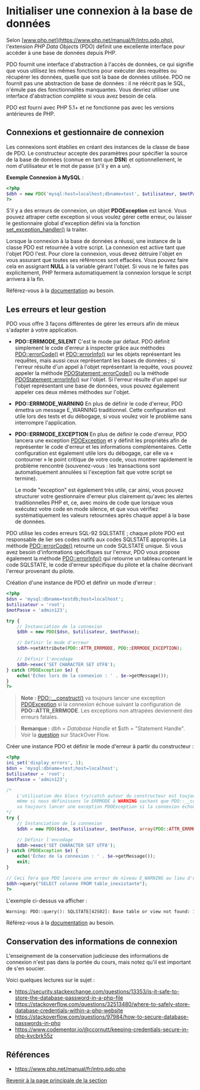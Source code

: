 # Initialiser une connexion à la base de données

Selon [www.php.net](https://www.php.net/manual/fr/intro.pdo.php), l'extension _PHP Data Objects_ (PDO) définit une excellente interface pour accéder à une base de données depuis PHP.

PDO fournit une interface d'abstraction à l'accès de données, ce qui signifie que vous utilisez les mêmes fonctions pour exécuter des requêtes ou récupérer les données, quelle que soit la base de données utilisée. PDO ne fournit pas une abstraction de base de données : il ne réécrit pas le SQL, n'émule pas des fonctionnalités manquantes. Vous devriez utiliser une interface d'abstraction complète si vous avez besoin de cela.

PDO est fourni avec PHP 5.1+ et ne fonctionne pas avec les versions antérieures de PHP.

## Connexions et gestionnaire de connexion

Les connexions sont établies en créant des instances de la classe de base de PDO. Le constructeur accepte des paramètres pour spécifier la source de la base de données (connue en tant que __DSN__) et optionnellement, le nom d'utilisateur et le mot de passe (s'il y en a un).

__Exemple Connexion à MySQL__ :

```php
<?php
$dbh = new PDO('mysql:host=localhost;dbname=test', $utilisateur, $motPasse);
?>
```

S'il y a des erreurs de connexion, un objet __PDOException__ est lancé. Vous pouvez attraper cette exception si vous voulez gérer cette erreur, ou laisser le gestionnaire global d'exception défini via la fonction [set_exception_handler()](https://www.php.net/manual/fr/function.set-exception-handler.php) la traiter.

Lorsque la connexion à la base de données a réussi, une instance de la classe PDO est retournée à votre script. La connexion est active tant que l'objet PDO l'est. Pour clore la connexion, vous devez détruire l'objet en vous assurant que toutes ses références sont effacées. Vous pouvez faire cela en assignant __NULL__ à la variable gérant l'objet. Si vous ne le faites pas explicitement, PHP fermera automatiquement la connexion lorsque le script arrivera à la fin.

Référez-vous à la [documentation](https://www.php.net/manual/fr/pdo.connections.php) au besoin.

## Les erreurs et leur gestion

PDO vous offre 3 façons différentes de gérer les erreurs afin de mieux s'adapter à votre application.

- __PDO::ERRMODE_SILENT__
  C'est le mode par défaut. PDO définit simplement le code d'erreur à inspecter grâce aux méthodes [PDO::errorCode()](https://www.php.net/manual/fr/pdo.errorcode.php) et [PDO::errorInfo()](https://www.php.net/manual/fr/pdo.errorinfo.php) sur les objets représentant les requêtes, mais aussi ceux représentant les bases de données ; si l'erreur résulte d'un appel à l'objet représentant la requête, vous pouvez appeler la méthode [PDOStatement::errorCode()](https://www.php.net/manual/fr/pdostatement.errorcode.php) ou la méthode [PDOStatement::errorInfo()](https://www.php.net/manual/fr/pdostatement.errorinfo.php) sur l'objet. Si l'erreur résulte d'un appel sur l'objet représentant une base de données, vous pouvez également appeler ces deux mêmes méthodes sur l'objet.
- __PDO::ERRMODE_WARNING__
  En plus de définir le code d'erreur, PDO émettra un message E_WARNING traditionnel. Cette configuration est utile lors des tests et du débogage, si vous voulez voir le problème sans interrompre l'application.
- __PDO::ERRMODE_EXCEPTION__
  En plus de définir le code d'erreur, PDO lancera une exception [PDOException](https://www.php.net/manual/fr/class.pdoexception.php) et y définit les propriétés afin de représenter le code d'erreur et les informations complémentaires. Cette configuration est également utile lors du débogage, car elle va « contourner » le point critique de votre code, vous montrer rapidement le problème rencontré (souvenez-vous : les transactions sont automatiquement annulées si l'exception fait que votre script se termine).

  Le mode "exception" est également très utile, car ainsi, vous pouvez structurer votre gestionnaire d'erreur plus clairement qu'avec les alertes traditionnelles PHP et, ce, avec moins de code que lorsque vous exécutez votre code en mode silence, et que vous vérifiez systématiquement les valeurs retournées après chaque appel à la base de données.

PDO utilise les codes erreurs SQL-92 SQLSTATE ; chaque pilote PDO est responsable de lier ses codes natifs aux codes SQLSTATE appropriés. La méthode [PDO::errorCode()](https://www.php.net/manual/fr/pdo.errorcode.php) retourne un code SQLSTATE unique. Si vous avez besoin d'informations spécifiques sur l'erreur, PDO vous propose également la méthode [PDO::errorInfo()](https://www.php.net/manual/fr/pdo.errorinfo.php) qui retourne un tableau contenant le code SQLSTATE, le code d'erreur spécifique du pilote et la chaîne décrivant l'erreur provenant du pilote.

Création d'une instance de PDO et définir un mode d'erreur :

```php
<?php
$dsn = 'mysql:dbname=testdb;host=localhost';
$utilisateur = 'root';
$motPasse = 'admin123';

try {
    // Instanciation de la connexion
    $dbh = new PDO($dsn, $utilisateur, $motPasse);

    // Définir le mode d'erreur
    $dbh->setAttribute(PDO::ATTR_ERRMODE, PDO::ERRMODE_EXCEPTION);

    // Définir l'encodage
    $dbh->exec('SET CHARACTER SET UTF8');
} catch (PDOException $e) {
    echo('Échec lors de la connexion : ' . $e->getMessage());
}
?>
```

>**Note :** [PDO::__construct()](https://www.php.net/manual/fr/pdo.construct.php) va toujours lancer une exception [PDOException](https://www.php.net/manual/fr/class.pdoexception.php) si la connexion échoue suivant la configuration de __PDO::ATTR_ERRMODE__. Les exceptions non attrapées deviennent des erreurs fatales.

>**Remarque :** dbh = _Database Handle_ et $sth = "Statement Handle". Voir la [question](https://stackoverflow.com/questions/6379752/php-pdo-what-do-dbh-and-sth-stand-for) sur StackOver Flow.

Créer une instance PDO et définir le mode d'erreur à partir du constructeur :

```php
<?php
ini_set('display_errors', 1);
$dsn = 'mysql:dbname=test;host=localhost';
$utilisateur = 'root';
$motPasse = 'admin123';

/*
    L'utilisation des blocs try/catch autour du constructeur est toujours valide
    même si nous définissons le ERRMODE à WARNING sachant que PDO::__construct
    va toujours lancer une exception PDOException si la connexion échoue.
*/
try {
    // Instanciation de la connexion
    $dbh = new PDO($dsn, $utilisateur, $motPasse, array(PDO::ATTR_ERRMODE => PDO::ERRMODE_WARNING));

    // Définir l'encodage
    $dbh->exec('SET CHARACTER SET UTF8');
} catch (PDOException $e) {
    echo('Échec de la connexion : ' . $e->getMessage());
    exit;
}

// Ceci fera que PDO lancera une erreur de niveau E_WARNING au lieu d'une exception (lorsque la table n'existe pas)
$dbh->query("SELECT colonne FROM table_inexistante");
?>
```

L'exemple ci-dessus va afficher :

```txt
Warning: PDO::query(): SQLSTATE[42S02]: Base table or view not found: 1146 Table 'demo_acces_donnees.table_inexistante' doesn't exist in C:\Bitnami\wampstack\apache2\htdocs\test\test.php on line 21
```

Référez-vous à la [documentation](https://www.php.net/manual/fr/pdo.error-handling.php) au besoin.

## Conservation des informations de connexion

L'enseignement de la conservation judicieuse des informations de connexion n'est pas dans la portée du cours, mais notez qu'il est important de s'en soucier.

Voici quelques lectures sur le sujet :

- <https://security.stackexchange.com/questions/13353/is-it-safe-to-store-the-database-password-in-a-php-file>
- <https://stackoverflow.com/questions/32513480/where-to-safely-store-database-credentials-within-a-php-website>
- <https://stackoverflow.com/questions/97984/how-to-secure-database-passwords-in-php>
- <https://www.codementor.io/@ccornutt/keeping-credentials-secure-in-php-kvcbrk55z>

## Références

- <https://www.php.net/manual/fr/intro.pdo.php>

[Revenir à la page principale de la section](README.md)
